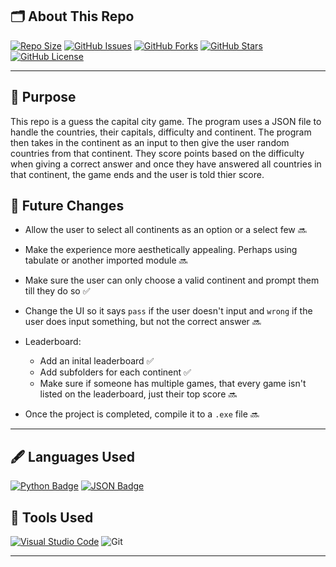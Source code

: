 ## 🗂️ About This Repo
[![Repo Size](https://img.shields.io/github/repo-size/jayden-hobbs/Capital-City-Game?style=for-the-badge&logo=github&logoColor=white&labelColor=black&color=brightgreen)](https://github.com/jayden-hobbs/Capital-City-Game)
[![GitHub Issues](https://img.shields.io/github/issues/jayden-hobbs/Capital-City-Game?style=for-the-badge&logo=github&logoColor=white&labelColor=black&color=0078D4)](https://github.com/jayden-hobbs/Capital-City-Game/issues)
[![GitHub Forks](https://img.shields.io/github/forks/jayden-hobbs/Capital-City-Game?style=for-the-badge&logo=github&logoColor=white&labelColor=black&color=FC6D26)](https://github.com/jayden-hobbs/Capital-City-Game/network)
[![GitHub Stars](https://img.shields.io/github/stars/jayden-hobbs/Capital-City-Game?style=for-the-badge&logo=github&logoColor=white&labelColor=black&color=FFD700)](https://github.com/jayden-hobbs/Capital-City-Game/stargazers)
[![GitHub License](https://img.shields.io/github/license/jayden-hobbs/Capital-City-Game?style=for-the-badge&logo=github&logoColor=white&labelColor=black&color=08C918)](https://github.com/jayden-hobbs/Capital-City-Game/blob/main/LICENSE)


---


## 📝 Purpose

This repo is a guess the capital city game. The program uses a JSON file to handle the countries, their capitals, difficulty and continent. The program then takes in the continent as an input to then give the user random countries from that continent. They score points based on the difficulty when giving a correct answer and once they have answered all countries in that continent, the game ends and the user is told thier score.

## 🔮 Future Changes

- Allow the user to select all continents as an option or a select few 🔜
- Make the experience more aesthetically appealing. Perhaps using tabulate or another imported module 🔜
- Make sure the user can only choose a valid continent and prompt them till they do so ✅
- Change the UI so it says ``pass`` if the user doesn't input and ``wrong`` if the user does input something, but not the correct answer 🔜
- Leaderboard:
    - Add an inital leaderboard ✅
    - Add subfolders for each continent ✅
    - Make sure if someone has multiple games, that every game isn't listed on the leaderboard, just their top score 🔜

- Once the project is completed, compile it to a ``.exe`` file 🔜


---

## 🖋️ Languages Used

[![Python Badge](https://img.shields.io/badge/-Python-28A745?style=for-the-badge&logo=python&logoColor=white&labelColor=28A745&logoWidth=0&width=200&height=50)](https://www.python.org/)
[![JSON Badge](https://img.shields.io/badge/-JSON-FFA500?style=for-the-badge&logo=json&logoColor=white&labelColor=FFA500&logoWidth=0&width=200&height=50)](https://www.json.org/)



## 🔧 Tools Used
[![Visual Studio Code](https://img.shields.io/badge/-VS%20Code-007ACC?style=for-the-badge&logo=visualstudio&logoColor=white)](https://code.visualstudio.com/)
![Git](https://img.shields.io/badge/-Git-F05032?style=for-the-badge&logo=git&logoColor=white&labelColor=F05032&logoWidth=0&width=200&height=50)

---

